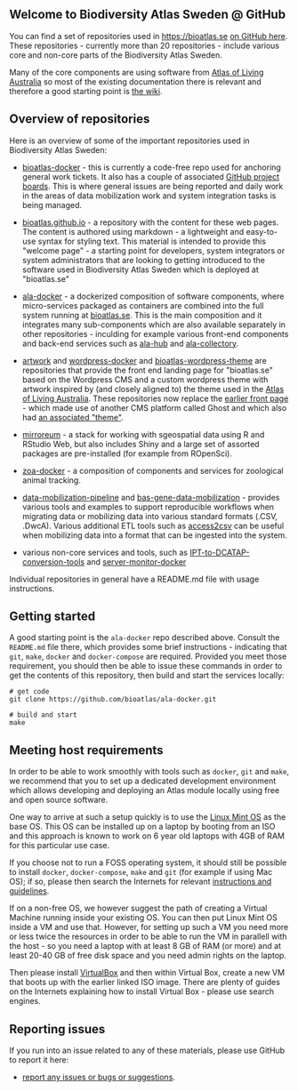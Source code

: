 Welcome to Biodiversity Atlas Sweden @ GitHub
---------------------------------------------

You can find a set of repositories used in <https://bioatlas.se> [on GitHub here](https://github.com/bioatlas). These repositories - currently more than 20 repositories - include various core and non-core parts of the Biodiversity Atlas Sweden.

Many of the core components are using software from [Atlas of Living Australia](https://github.com/AtlasOfLivingAustralia) so most of the existing documentation there is relevant and therefore a good starting point is [the wiki](https://github.com/AtlasOfLivingAustralia/documentation/wiki).

Overview of repositories
------------------------

Here is an overview of some of the important repositories used in Biodiversity Atlas Sweden:

-   [bioatlas-docker](https://github.com/bioatlas/ala-docker) - this is currently a code-free repo used for anchoring general work tickets. It also has a couple of associated [GitHub project boards](https://help.github.com/articles/tracking-the-progress-of-your-work-with-project-boards/). This is where general issues are being reported and daily work in the areas of data mobilization work and system integration tasks is being managed.

-   [bioatlas.github.io](https://github.com/bioatlas/bioatlas.github.io) - a repository with the content for these web pages. The content is authored using markdown - a lightweight and easy-to-use syntax for styling text. This material is intended to provide this "welcome page" - a starting point for developers, system integrators or system administrators that are looking to getting introduced to the software used in Biodiversity Atlas Sweden which is deployed at "bioatlas.se"

-   [ala-docker](https://github.com/bioatlas/ala-docker) - a dockerized composition of software components, where micro-services packaged as containers are combined into the full system running at [bioatlas.se](https://bioatlas.se). This is the main composition and it integrates many sub-components which are also available separately in other repositories - inculding for example various front-end components and back-end services such as [ala-hub](https://github.com/bioatlas/ala-hub) and [ala-collectory](https://github.com/bioatlas/ala-collectory).

-   [artwork](https://github.com/bioatlas/artwork) and [wordpress-docker](https://github.com/bioatlas/wordpress-docker) and [bioatlas-wordpress-theme](https://github.com/bioatlas/bioatlas-wordpress-theme) are repositories that provide the front end landing page for "bioatlas.se" based on the Wordpress CMS and a custom wordpress theme with artwork inspired by (and closely aligned to) the theme used in the [Atlas of Living Australia](https://www.ala.org.au/). These repositories now replace the [earlier front page](https://github.com/bioatlas/ghost-docker) - which made use of another CMS platform called Ghost and which also had [an associated "theme"](https://github.com/bioatlas/gbifse-ghost).

-   [mirroreum](https://github.com/bioatlas/mirroreum) - a stack for working with sgeospatial data using R and RStudio Web, but also includes Shiny and a large set of assorted packages are pre-installed (for example from ROpenSci).

-   [zoa-docker](https://github.com/bioatlas/zoa-docker) - a composition of components and services for zoological animal tracking.

-   [data-mobilization-pipeline](https://github.com/bioatlas/data-mobilization-pipeline) and [bas-gene-data-mobilization](https://github.com/bioatlas/bas-gene-data-mobilization) - provides various tools and examples to support reproducible workflows when migrating data or mobilizing data into various standard formats (.CSV, .DwcA). Various additional ETL tools such as [access2csv](https://github.com/bioatlas/access2csv-docker) can be useful when mobilizing data into a format that can be ingested into the system.

-   various non-core services and tools, such as [IPT-to-DCATAP-conversion-tools](https://github.com/bioatlas/dcatap-swe-docker) and [server-monitor-docker](https://github.com/bioatlas/server-monitor-docker)

Individual repositories in general have a README.md file with usage instructions.

Getting started
---------------

A good starting point is the `ala-docker` repo described above. Consult the `README.md` file there, which provides some brief instructions - indicating that `git`, `make`, `docker` and `docker-compose` are required. Provided you meet those requirement, you should then be able to issue these commands in order to get the contents of this repository, then build and start the services locally:

    # get code
    git clone https://github.com/bioatlas/ala-docker.git

    # build and start
    make

Meeting host requirements
-------------------------

In order to be able to work smoothly with tools such as `docker`, `git` and `make`, we recommend that you to set up a dedicated development environment which allows developing and deploying an Atlas module locally using free and open source software.

One way to arrive at such a setup quickly is to use the [Linux Mint OS](https://linuxmint.com/edition.php?id=249) as the base OS. This OS can be installed up on a laptop by booting from an ISO and this approach is known to work on 6 year old laptops with 4GB of RAM for this particular use case.

If you choose not to run a FOSS operating system, it should still be possible to install `docker`, `docker-compose`, `make` and `git` (for example if using Mac OS); if so, please then search the Internets for relevant [instructions and guidelines](https://docs.docker.com/docker-for-mac/install/).

If on a non-free OS, we however suggest the path of creating a Virtual Machine running inside your existing OS. You can then put Linux Mint OS inside a VM and use that. However, for setting up such a VM you need more or less twice the resources in order to be able to run the VM in parallell with the host - so you need a laptop with at least 8 GB of RAM (or more) and at least 20-40 GB of free disk space and you need admin rights on the laptop.

Then please install [VirtualBox](https://www.virtualbox.org/wiki/Downloads) and then within Virtual Box, create a new VM that boots up with the earlier linked ISO image. There are plenty of guides on the Internets explaining how to install Virtual Box - please use search engines.

Reporting issues
----------------

If you run into an issue related to any of these materials, please use GitHub to report it here:

-   [report any issues or bugs or suggestions](https://github.com/bioatlas/bioatlas-docker/issues).
